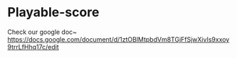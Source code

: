 # Playable-score
Check our google doc~
https://docs.google.com/document/d/1ztOBlMtpbdVm8TGjFfSjwXivIs9xxoy9trrLfHhq17c/edit
